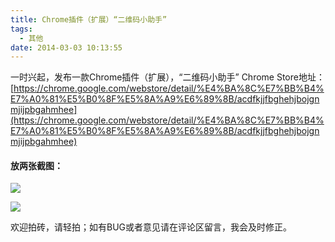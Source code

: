```yaml
---
title: Chrome插件（扩展）“二维码小助手”
tags:
  - 其他
date: 2014-03-03 10:13:55
---
```


一时兴起，发布一款Chrome插件（扩展），“二维码小助手”
Chrome Store地址：[https://chrome.google.com/webstore/detail/%E4%BA%8C%E7%BB%B4%E7%A0%81%E5%B0%8F%E5%8A%A9%E6%89%8B/acdfkjjfbghehjbojgnmjijpbgahmhee](https://chrome.google.com/webstore/detail/%E4%BA%8C%E7%BB%B4%E7%A0%81%E5%B0%8F%E5%8A%A9%E6%89%8B/acdfkjjfbghehjbojgnmjijpbgahmhee)

#### 放两张截图：

![](http://www.laoshu133.cn/upload/201403031801394700.jpg)

![](http://www.laoshu133.cn/upload/201403031802015118.jpg)

欢迎拍砖，请轻拍；如有BUG或者意见请在评论区留言，我会及时修正。